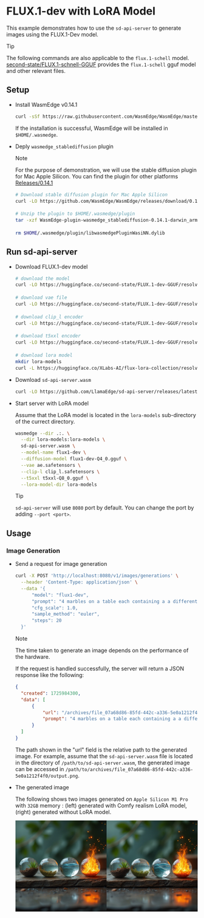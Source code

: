 # FLUX.1-dev with LoRA Model

This example demonstrates how to use the `sd-api-server` to generate images using the FLUX.1-Dev model.

> [!TIP]
> The following commands are also applicable to the `flux.1-schell` model. [second-state/FLUX.1-schnell-GGUF](https://huggingface.co/second-state/FLUX.1-schnell-GGUF) provides the `flux.1-schell` gguf model and other relevant files.

## Setup

- Install WasmEdge v0.14.1

  ```bash
  curl -sSf https://raw.githubusercontent.com/WasmEdge/WasmEdge/master/utils/install_v2.sh | bash -s -- -v 0.14.1
  ```

  If the installation is successful, WasmEdge will be installed in `$HOME/.wasmedge`.

- Deply `wasmedge_stablediffusion` plugin

  > [!NOTE]
  > For the purpose of demonstration, we will use the stable diffusion plugin for Mac Apple Silicon. You can find the plugin for other platforms [Releases/0.14.1](https://github.com/WasmEdge/WasmEdge/releases/tag/0.14.1)

  ```bash
  # Download stable diffusion plugin for Mac Apple Silicon
  curl -LO https://github.com/WasmEdge/WasmEdge/releases/download/0.14.1/WasmEdge-plugin-wasmedge_stablediffusion-0.14.1-darwin_arm64.tar.gz

  # Unzip the plugin to $HOME/.wasmedge/plugin
  tar -xzf WasmEdge-plugin-wasmedge_stablediffusion-0.14.1-darwin_arm64.tar.gz -C $HOME/.wasmedge/plugin

  rm $HOME/.wasmedge/plugin/libwasmedgePluginWasiNN.dylib
  ```

## Run sd-api-server

- Download FLUX.1-dev model

  ```bash
  # download the model
  curl -LO https://huggingface.co/second-state/FLUX.1-dev-GGUF/resolve/main/flux1-dev-Q4_0.gguf

  # download vae file
  curl -LO https://huggingface.co/second-state/FLUX.1-dev-GGUF/resolve/main/ae.safetensors

  # download clip_l encoder
  curl -LO https://huggingface.co/second-state/FLUX.1-dev-GGUF/resolve/main/clip_l.safetensors

  # download t5xxl encoder
  curl -LO https://huggingface.co/second-state/FLUX.1-dev-GGUF/resolve/main/t5xxl-Q8_0.gguf

  # download lora model
  mkdir lora-models
  curl -L https://huggingface.co/XLabs-AI/flux-lora-collection/resolve/main/realism_lora_comfy_converted.safetensors -o lora-models/realism_lora_comfy_converted.safetensors
  ```

- Download `sd-api-server.wasm`

  ```bash
  curl -LO https://github.com/LlamaEdge/sd-api-server/releases/latest/download/sd-api-server.wasm
  ```

- Start server with LoRA model

  Assume that the LoRA model is located in the `lora-models` sub-directory of the currect directory.

  ```bash
  wasmedge --dir .:. \
    --dir lora-models:lora-models \
    sd-api-server.wasm \
    --model-name flux1-dev \
    --diffusion-model flux1-dev-Q4_0.gguf \
    --vae ae.safetensors \
    --clip-l clip_l.safetensors \
    --t5xxl t5xxl-Q8_0.gguf \
    --lora-model-dir lora-models
  ```

  > [!TIP]
  > `sd-api-server` will use `8080` port by default. You can change the port by adding `--port <port>`.

## Usage

### Image Generation

- Send a request for image generation

  ```bash
  curl -X POST 'http://localhost:8080/v1/images/generations' \
    --header 'Content-Type: application/json' \
    --data '{
        "model": "flux1-dev",
        "prompt": "4 marbles on a table each containing a a different element ,1 with soil and plants, 1 with sea waves, 1 with a raging fire, 1 with a tornado , on a old piece of wood, hyper realistic, 4k, f1.8, boketh, depth of field, refraction, reflections on wood, photograph, glowing, glowing particles exiting the marble<lora:realism_lora_comfy_converted:1>",
        "cfg_scale": 1.0,
        "sample_method": "euler",
        "steps": 20
    }'
  ```

  > [!NOTE]
  > The time taken to generate an image depends on the performance of the hardware.

  If the request is handled successfully, the server will return a JSON response like the following:

  ```json
  {
    "created": 1725984300,
    "data": [
        {
            "url": "/archives/file_07a68d86-85fd-442c-a336-5e0a1212f4f0/output.png",
            "prompt": "4 marbles on a table each containing a a different element ,1 with soil and plants, 1 with sea waves, 1 with a raging fire, 1 with a tornado , on a old piece of wood, hyper realistic, 4k, f1.8, boketh, depth of field, refraction, reflections on wood, photograph, glowing, glowing particles exiting the marble"
        }
    ]
  }
  ```

  The path shown in the "url" field is the relative path to the generated image. For example, assume that the `sd-api-server.wasm` file is located in the directory of `/path/to/sd-api-server.wasm`, the generated image can be accessed in `/path/to/archives/file_07a68d86-85fd-442c-a336-5e0a1212f4f0/output.png`.

- The generated image

  The following shows two images generated on `Apple Silicon M1 Pro` with `32GB` memory : (left) generated with Comfy realism LoRA model, (right) generated without LoRA model.

  <div align=center>
  <img src="../image/balls_lora.png" alt="balls with lora" width="50%" /><img src="../image/balls.png" alt="balls" width="50%" />
  </div>
